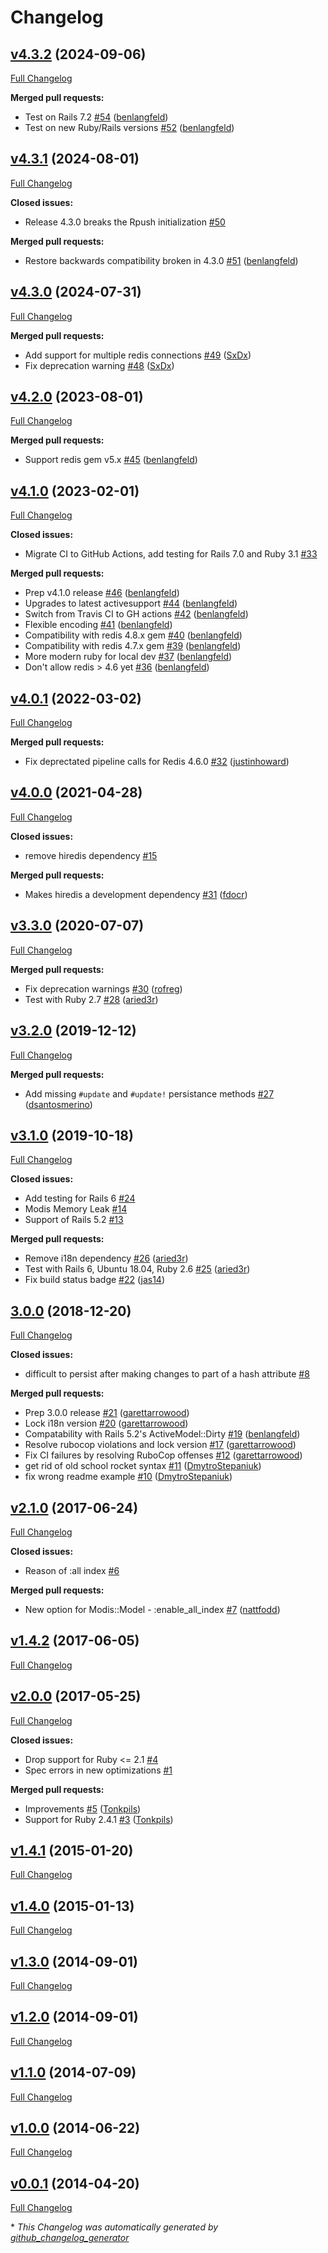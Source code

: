 # Changelog

## [v4.3.2](https://github.com/rpush/modis/tree/v4.3.2) (2024-09-06)

[Full Changelog](https://github.com/rpush/modis/compare/v4.3.1...v4.3.2)

**Merged pull requests:**

- Test on Rails 7.2 [\#54](https://github.com/rpush/modis/pull/54) ([benlangfeld](https://github.com/benlangfeld))
- Test on new Ruby/Rails versions [\#52](https://github.com/rpush/modis/pull/52) ([benlangfeld](https://github.com/benlangfeld))

## [v4.3.1](https://github.com/rpush/modis/tree/v4.3.1) (2024-08-01)

[Full Changelog](https://github.com/rpush/modis/compare/v4.3.0...v4.3.1)

**Closed issues:**

- Release 4.3.0 breaks the Rpush initialization [\#50](https://github.com/rpush/modis/issues/50)

**Merged pull requests:**

- Restore backwards compatibility broken in 4.3.0 [\#51](https://github.com/rpush/modis/pull/51) ([benlangfeld](https://github.com/benlangfeld))

## [v4.3.0](https://github.com/rpush/modis/tree/v4.3.0) (2024-07-31)

[Full Changelog](https://github.com/rpush/modis/compare/v4.2.0...v4.3.0)

**Merged pull requests:**

- Add support for multiple redis connections [\#49](https://github.com/rpush/modis/pull/49) ([SxDx](https://github.com/SxDx))
- Fix deprecation warning [\#48](https://github.com/rpush/modis/pull/48) ([SxDx](https://github.com/SxDx))

## [v4.2.0](https://github.com/rpush/modis/tree/v4.2.0) (2023-08-01)

[Full Changelog](https://github.com/rpush/modis/compare/v4.1.0...v4.2.0)

**Merged pull requests:**

- Support redis gem v5.x [\#45](https://github.com/rpush/modis/pull/45) ([benlangfeld](https://github.com/benlangfeld))

## [v4.1.0](https://github.com/rpush/modis/tree/v4.1.0) (2023-02-01)

[Full Changelog](https://github.com/rpush/modis/compare/v4.0.1...v4.1.0)

**Closed issues:**

- Migrate CI to GitHub Actions, add testing for Rails 7.0 and Ruby 3.1 [\#33](https://github.com/rpush/modis/issues/33)

**Merged pull requests:**

- Prep v4.1.0 release [\#46](https://github.com/rpush/modis/pull/46) ([benlangfeld](https://github.com/benlangfeld))
- Upgrades to latest activesupport [\#44](https://github.com/rpush/modis/pull/44) ([benlangfeld](https://github.com/benlangfeld))
- Switch from Travis CI to GH actions [\#42](https://github.com/rpush/modis/pull/42) ([benlangfeld](https://github.com/benlangfeld))
- Flexible encoding [\#41](https://github.com/rpush/modis/pull/41) ([benlangfeld](https://github.com/benlangfeld))
- Compatibility with redis 4.8.x gem [\#40](https://github.com/rpush/modis/pull/40) ([benlangfeld](https://github.com/benlangfeld))
- Compatibility with redis 4.7.x gem [\#39](https://github.com/rpush/modis/pull/39) ([benlangfeld](https://github.com/benlangfeld))
- More modern ruby for local dev [\#37](https://github.com/rpush/modis/pull/37) ([benlangfeld](https://github.com/benlangfeld))
- Don't allow redis \> 4.6 yet [\#36](https://github.com/rpush/modis/pull/36) ([benlangfeld](https://github.com/benlangfeld))

## [v4.0.1](https://github.com/rpush/modis/tree/v4.0.1) (2022-03-02)

[Full Changelog](https://github.com/rpush/modis/compare/v4.0.0...v4.0.1)

**Merged pull requests:**

- Fix deprectated pipeline calls for Redis 4.6.0 [\#32](https://github.com/rpush/modis/pull/32) ([justinhoward](https://github.com/justinhoward))

## [v4.0.0](https://github.com/rpush/modis/tree/v4.0.0) (2021-04-28)

[Full Changelog](https://github.com/rpush/modis/compare/v3.3.0...v4.0.0)

**Closed issues:**

- remove hiredis dependency [\#15](https://github.com/rpush/modis/issues/15)

**Merged pull requests:**

- Makes hiredis a development dependency [\#31](https://github.com/rpush/modis/pull/31) ([fdocr](https://github.com/fdocr))

## [v3.3.0](https://github.com/rpush/modis/tree/v3.3.0) (2020-07-07)

[Full Changelog](https://github.com/rpush/modis/compare/v3.2.0...v3.3.0)

**Merged pull requests:**

- Fix deprecation warnings [\#30](https://github.com/rpush/modis/pull/30) ([rofreg](https://github.com/rofreg))
- Test with Ruby 2.7 [\#28](https://github.com/rpush/modis/pull/28) ([aried3r](https://github.com/aried3r))

## [v3.2.0](https://github.com/rpush/modis/tree/v3.2.0) (2019-12-12)

[Full Changelog](https://github.com/rpush/modis/compare/v3.1.0...v3.2.0)

**Merged pull requests:**

- Add missing `#update` and `#update!` persistance methods [\#27](https://github.com/rpush/modis/pull/27) ([dsantosmerino](https://github.com/dsantosmerino))

## [v3.1.0](https://github.com/rpush/modis/tree/v3.1.0) (2019-10-18)

[Full Changelog](https://github.com/rpush/modis/compare/3.0.0...v3.1.0)

**Closed issues:**

- Add testing for Rails 6 [\#24](https://github.com/rpush/modis/issues/24)
- Modis Memory Leak [\#14](https://github.com/rpush/modis/issues/14)
- Support of Rails 5.2 [\#13](https://github.com/rpush/modis/issues/13)

**Merged pull requests:**

- Remove i18n dependency [\#26](https://github.com/rpush/modis/pull/26) ([aried3r](https://github.com/aried3r))
- Test with Rails 6, Ubuntu 18.04, Ruby 2.6 [\#25](https://github.com/rpush/modis/pull/25) ([aried3r](https://github.com/aried3r))
- Fix build status badge [\#22](https://github.com/rpush/modis/pull/22) ([jas14](https://github.com/jas14))

## [3.0.0](https://github.com/rpush/modis/tree/3.0.0) (2018-12-20)

[Full Changelog](https://github.com/rpush/modis/compare/v2.1.0...3.0.0)

**Closed issues:**

- difficult to persist after making changes to part of a hash attribute [\#8](https://github.com/rpush/modis/issues/8)

**Merged pull requests:**

- Prep 3.0.0 release [\#21](https://github.com/rpush/modis/pull/21) ([garettarrowood](https://github.com/garettarrowood))
- Lock i18n version [\#20](https://github.com/rpush/modis/pull/20) ([garettarrowood](https://github.com/garettarrowood))
- Compatability with Rails 5.2's ActiveModel::Dirty [\#19](https://github.com/rpush/modis/pull/19) ([benlangfeld](https://github.com/benlangfeld))
- Resolve rubocop violations and lock version [\#17](https://github.com/rpush/modis/pull/17) ([garettarrowood](https://github.com/garettarrowood))
- Fix CI failures by resolving RuboCop offenses [\#12](https://github.com/rpush/modis/pull/12) ([garettarrowood](https://github.com/garettarrowood))
- get rid of old school rocket syntax [\#11](https://github.com/rpush/modis/pull/11) ([DmytroStepaniuk](https://github.com/DmytroStepaniuk))
- fix wrong readme example [\#10](https://github.com/rpush/modis/pull/10) ([DmytroStepaniuk](https://github.com/DmytroStepaniuk))

## [v2.1.0](https://github.com/rpush/modis/tree/v2.1.0) (2017-06-24)

[Full Changelog](https://github.com/rpush/modis/compare/v1.4.2...v2.1.0)

**Closed issues:**

- Reason of :all index [\#6](https://github.com/rpush/modis/issues/6)

**Merged pull requests:**

- New option for Modis::Model - :enable\_all\_index [\#7](https://github.com/rpush/modis/pull/7) ([nattfodd](https://github.com/nattfodd))

## [v1.4.2](https://github.com/rpush/modis/tree/v1.4.2) (2017-06-05)

[Full Changelog](https://github.com/rpush/modis/compare/v2.0.0...v1.4.2)

## [v2.0.0](https://github.com/rpush/modis/tree/v2.0.0) (2017-05-25)

[Full Changelog](https://github.com/rpush/modis/compare/v1.4.1...v2.0.0)

**Closed issues:**

- Drop support for Ruby \<= 2.1 [\#4](https://github.com/rpush/modis/issues/4)
- Spec errors in new optimizations [\#1](https://github.com/rpush/modis/issues/1)

**Merged pull requests:**

- Improvements [\#5](https://github.com/rpush/modis/pull/5) ([Tonkpils](https://github.com/Tonkpils))
- Support for Ruby 2.4.1 [\#3](https://github.com/rpush/modis/pull/3) ([Tonkpils](https://github.com/Tonkpils))

## [v1.4.1](https://github.com/rpush/modis/tree/v1.4.1) (2015-01-20)

[Full Changelog](https://github.com/rpush/modis/compare/v1.4.0...v1.4.1)

## [v1.4.0](https://github.com/rpush/modis/tree/v1.4.0) (2015-01-13)

[Full Changelog](https://github.com/rpush/modis/compare/v1.3.0...v1.4.0)

## [v1.3.0](https://github.com/rpush/modis/tree/v1.3.0) (2014-09-01)

[Full Changelog](https://github.com/rpush/modis/compare/v1.2.0...v1.3.0)

## [v1.2.0](https://github.com/rpush/modis/tree/v1.2.0) (2014-09-01)

[Full Changelog](https://github.com/rpush/modis/compare/v1.1.0...v1.2.0)

## [v1.1.0](https://github.com/rpush/modis/tree/v1.1.0) (2014-07-09)

[Full Changelog](https://github.com/rpush/modis/compare/v1.0.0...v1.1.0)

## [v1.0.0](https://github.com/rpush/modis/tree/v1.0.0) (2014-06-22)

[Full Changelog](https://github.com/rpush/modis/compare/v0.0.1...v1.0.0)

## [v0.0.1](https://github.com/rpush/modis/tree/v0.0.1) (2014-04-20)

[Full Changelog](https://github.com/rpush/modis/compare/a42bf2ff8e233a52ce1fb4fd3120f21cec8bee1c...v0.0.1)



\* *This Changelog was automatically generated by [github_changelog_generator](https://github.com/github-changelog-generator/github-changelog-generator)*
